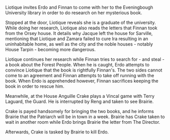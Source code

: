 Liotique invites Erdo and Finnan to come with her to the Eveningbough University library in order to do research on her mysterious book.

Stopped at the door, Liotique reveals she is a graduate of the university. While doing her research, Liotique also reads the letters that Finnan took from the Orsey house. It details why Jacque left the house for Sarville, mentioning that Liotique and Zamara failed to cure Ira resulting in an uninhabitable home, as well as the city and the noble houses - notably House Tarpin - becoming more dangerous.

Liotique continues her research while Finnan tries to search for - and steal - a book about the Forest People. When he is caught, Erdo attempts to convince Liotique that the book is rightfully Finnan's. The two sides cannot come to an agreement and Finnan attempts to take off running with the book. When Erdo is apprehended however, Finnan sacrifices keeping the book in order to rescue him.

Meanwhile, at the House Anguille Crake plays a Vincal game with Terry Laguard, the Guard. He is interrupted by Reng and taken to see Brairie.

Crake is payed handsomely for bringing the two books, and he informs Brairie that the Patriarch will be in town in a week. Brairie has Crake taken to wait in another room while Erdo brings Brairie the letter from The Director.

Afterwards, Crake is tasked by Brairie to kill Erdo.